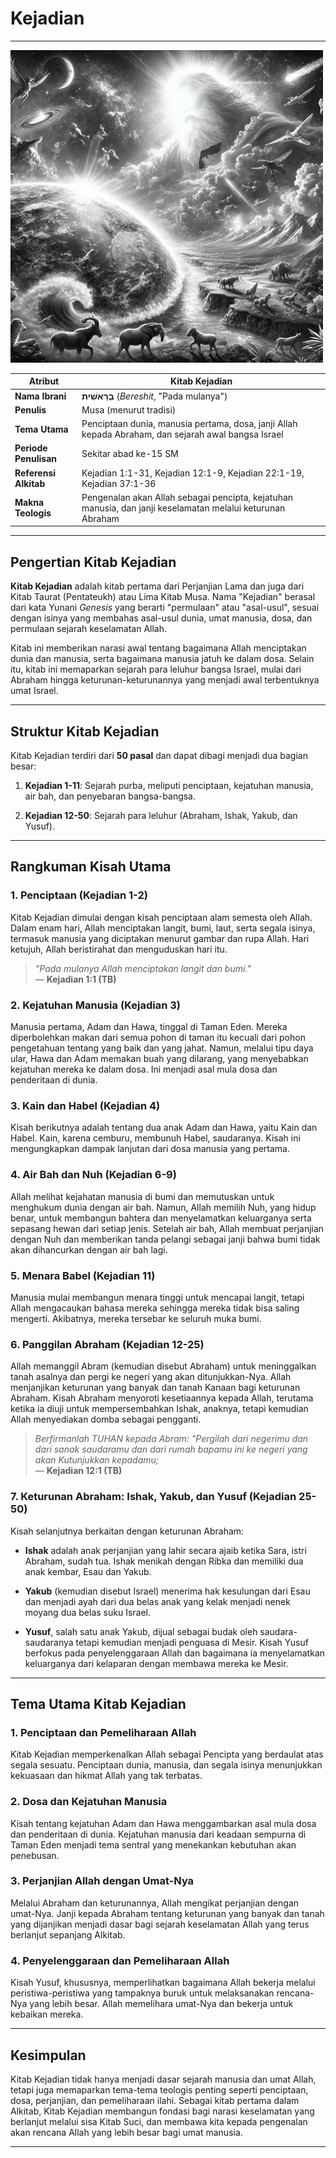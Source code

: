 # Kejadian

---

![Ilustrasi Penciptaan dalam Kitab Kejadian](data/img/alkitab_kejadian.jpg)

| **Atribut** | **Kitab Kejadian** |
| --- | --- |
| **Nama Ibrani** | **בְּרֵאשִׁית** (*Bereshit*, "Pada mulanya") |
| **Penulis** | Musa (menurut tradisi) |
| **Tema Utama** | Penciptaan dunia, manusia pertama, dosa, janji Allah kepada Abraham, dan sejarah awal bangsa Israel |
| **Periode Penulisan** | Sekitar abad ke-15 SM |
| **Referensi Alkitab** | Kejadian 1:1-31, Kejadian 12:1-9, Kejadian 22:1-19, Kejadian 37:1-36 |
| **Makna Teologis** | Pengenalan akan Allah sebagai pencipta, kejatuhan manusia, dan janji keselamatan melalui keturunan Abraham |

---

## Pengertian Kitab Kejadian

**Kitab Kejadian** adalah kitab pertama dari Perjanjian Lama dan juga dari Kitab Taurat (Pentateukh) atau Lima Kitab Musa. Nama "Kejadian" berasal dari kata Yunani *Genesis* yang berarti "permulaan" atau "asal-usul", sesuai dengan isinya yang membahas asal-usul dunia, umat manusia, dosa, dan permulaan sejarah keselamatan Allah.

Kitab ini memberikan narasi awal tentang bagaimana Allah menciptakan dunia dan manusia, serta bagaimana manusia jatuh ke dalam dosa. Selain itu, kitab ini memaparkan sejarah para leluhur bangsa Israel, mulai dari Abraham hingga keturunan-keturunannya yang menjadi awal terbentuknya umat Israel.

---

## Struktur Kitab Kejadian

Kitab Kejadian terdiri dari **50 pasal** dan dapat dibagi menjadi dua bagian besar:

1. **Kejadian 1-11**: Sejarah purba, meliputi penciptaan, kejatuhan manusia, air bah, dan penyebaran bangsa-bangsa.

2. **Kejadian 12-50**: Sejarah para leluhur (Abraham, Ishak, Yakub, dan Yusuf).

---

## Rangkuman Kisah Utama

### 1. Penciptaan (Kejadian 1-2)

Kitab Kejadian dimulai dengan kisah penciptaan alam semesta oleh Allah. Dalam enam hari, Allah menciptakan langit, bumi, laut, serta segala isinya, termasuk manusia yang diciptakan menurut gambar dan rupa Allah. Hari ketujuh, Allah beristirahat dan menguduskan hari itu.

> *"Pada mulanya Allah menciptakan langit dan bumi."*  
> — **Kejadian 1:1 (TB)**

### 2. Kejatuhan Manusia (Kejadian 3)

Manusia pertama, Adam dan Hawa, tinggal di Taman Eden. Mereka diperbolehkan makan dari semua pohon di taman itu kecuali dari pohon pengetahuan tentang yang baik dan yang jahat. Namun, melalui tipu daya ular, Hawa dan Adam memakan buah yang dilarang, yang menyebabkan kejatuhan mereka ke dalam dosa. Ini menjadi asal mula dosa dan penderitaan di dunia.

### 3. Kain dan Habel (Kejadian 4)

Kisah berikutnya adalah tentang dua anak Adam dan Hawa, yaitu Kain dan Habel. Kain, karena cemburu, membunuh Habel, saudaranya. Kisah ini mengungkapkan dampak lanjutan dari dosa manusia yang pertama.

### 4. Air Bah dan Nuh (Kejadian 6-9)

Allah melihat kejahatan manusia di bumi dan memutuskan untuk menghukum dunia dengan air bah. Namun, Allah memilih Nuh, yang hidup benar, untuk membangun bahtera dan menyelamatkan keluarganya serta sepasang hewan dari setiap jenis. Setelah air bah, Allah membuat perjanjian dengan Nuh dan memberikan tanda pelangi sebagai janji bahwa bumi tidak akan dihancurkan dengan air bah lagi.

### 5. Menara Babel (Kejadian 11)

Manusia mulai membangun menara tinggi untuk mencapai langit, tetapi Allah mengacaukan bahasa mereka sehingga mereka tidak bisa saling mengerti. Akibatnya, mereka tersebar ke seluruh muka bumi.

### 6. Panggilan Abraham (Kejadian 12-25)

Allah memanggil Abram (kemudian disebut Abraham) untuk meninggalkan tanah asalnya dan pergi ke negeri yang akan ditunjukkan-Nya. Allah menjanjikan keturunan yang banyak dan tanah Kanaan bagi keturunan Abraham. Kisah Abraham menyoroti kesetiaannya kepada Allah, terutama ketika ia diuji untuk mempersembahkan Ishak, anaknya, tetapi kemudian Allah menyediakan domba sebagai pengganti.

> *Berfirmanlah TUHAN kepada Abram: "Pergilah dari negerimu dan dari sanak saudaramu dan dari rumah bapamu ini ke negeri yang akan Kutunjukkan kepadamu;*  
> — **Kejadian 12:1 (TB)**

### 7. Keturunan Abraham: Ishak, Yakub, dan Yusuf (Kejadian 25-50)

Kisah selanjutnya berkaitan dengan keturunan Abraham:

- **Ishak** adalah anak perjanjian yang lahir secara ajaib ketika Sara, istri Abraham, sudah tua. Ishak menikah dengan Ribka dan memiliki dua anak kembar, Esau dan Yakub.

- **Yakub** (kemudian disebut Israel) menerima hak kesulungan dari Esau dan menjadi ayah dari dua belas anak yang kelak menjadi nenek moyang dua belas suku Israel.

- **Yusuf**, salah satu anak Yakub, dijual sebagai budak oleh saudara-saudaranya tetapi kemudian menjadi penguasa di Mesir. Kisah Yusuf berfokus pada penyelenggaraan Allah dan bagaimana ia menyelamatkan keluarganya dari kelaparan dengan membawa mereka ke Mesir.

---

## Tema Utama Kitab Kejadian

### 1. Penciptaan dan Pemeliharaan Allah

Kitab Kejadian memperkenalkan Allah sebagai Pencipta yang berdaulat atas segala sesuatu. Penciptaan dunia, manusia, dan segala isinya menunjukkan kekuasaan dan hikmat Allah yang tak terbatas.

### 2. Dosa dan Kejatuhan Manusia

Kisah tentang kejatuhan Adam dan Hawa menggambarkan asal mula dosa dan penderitaan di dunia. Kejatuhan manusia dari keadaan sempurna di Taman Eden menjadi tema sentral yang menekankan kebutuhan akan penebusan.

### 3. Perjanjian Allah dengan Umat-Nya

Melalui Abraham dan keturunannya, Allah mengikat perjanjian dengan umat-Nya. Janji kepada Abraham tentang keturunan yang banyak dan tanah yang dijanjikan menjadi dasar bagi sejarah keselamatan Allah yang terus berlanjut sepanjang Alkitab.

### 4. Penyelenggaraan dan Pemeliharaan Allah

Kisah Yusuf, khususnya, memperlihatkan bagaimana Allah bekerja melalui peristiwa-peristiwa yang tampaknya buruk untuk melaksanakan rencana-Nya yang lebih besar. Allah memelihara umat-Nya dan bekerja untuk kebaikan mereka.

---

## Kesimpulan

Kitab Kejadian tidak hanya menjadi dasar sejarah manusia dan umat Allah, tetapi juga memaparkan tema-tema teologis penting seperti penciptaan, dosa, perjanjian, dan pemeliharaan ilahi. Sebagai kitab pertama dalam Alkitab, Kitab Kejadian membangun fondasi bagi narasi keselamatan yang berlanjut melalui sisa Kitab Suci, dan membawa kita kepada pengenalan akan rencana Allah yang lebih besar bagi umat manusia.

---
